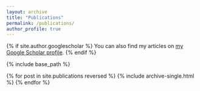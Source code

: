 ```yaml
---
layout: archive
title: "Publications"
permalink: /publications/
author_profile: true
---
```


{% if site.author.googlescholar %}
  You can also find my articles on <a href="{{ site.author.googlescholar }}">my Google Scholar profile</a>.
{% endif %}

{% include base_path %}

{% for post in site.publications reversed %}
  {% include archive-single.html %}
{% endfor %}
